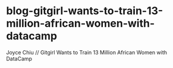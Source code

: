 # blog-gitgirl-wants-to-train-13-million-african-women-with-datacamp
Joyce Chiu // Gitgirl Wants to Train 13 Million African Women with DataCamp
